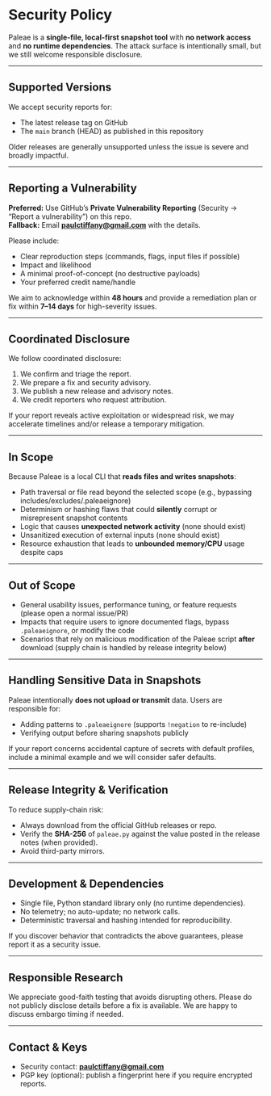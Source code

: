 # Security Policy

Paleae is a **single-file, local-first snapshot tool** with **no network access** and **no runtime dependencies**. 
The attack surface is intentionally small, but we still welcome responsible disclosure.

---

## Supported Versions

We accept security reports for:
- The latest release tag on GitHub
- The `main` branch (HEAD) as published in this repository

Older releases are generally unsupported unless the issue is severe and broadly impactful.

---

## Reporting a Vulnerability

**Preferred:** Use GitHub’s **Private Vulnerability Reporting** (Security → “Report a vulnerability”) on this repo.  
**Fallback:** Email **<paulctiffany@gmail.com>** with the details.

Please include:
- Clear reproduction steps (commands, flags, input files if possible)
- Impact and likelihood
- A minimal proof-of-concept (no destructive payloads)
- Your preferred credit name/handle

We aim to acknowledge within **48 hours** and provide a remediation plan or fix within **7–14 days** for high-severity issues.

---

## Coordinated Disclosure

We follow coordinated disclosure:
1. We confirm and triage the report.
2. We prepare a fix and security advisory.
3. We publish a new release and advisory notes.
4. We credit reporters who request attribution.

If your report reveals active exploitation or widespread risk, we may accelerate timelines and/or release a temporary mitigation.

---

## In Scope

Because Paleae is a local CLI that **reads files and writes snapshots**:
- Path traversal or file read beyond the selected scope (e.g., bypassing includes/excludes/.paleaeignore)
- Determinism or hashing flaws that could **silently** corrupt or misrepresent snapshot contents
- Logic that causes **unexpected network activity** (none should exist)
- Unsanitized execution of external inputs (none should exist)
- Resource exhaustion that leads to **unbounded memory/CPU** usage despite caps

---

## Out of Scope

- General usability issues, performance tuning, or feature requests (please open a normal issue/PR)
- Impacts that require users to ignore documented flags, bypass `.paleaeignore`, or modify the code
- Scenarios that rely on malicious modification of the Paleae script **after** download (supply chain is handled by release integrity below)

---

## Handling Sensitive Data in Snapshots

Paleae intentionally **does not upload or transmit** data. Users are responsible for:
- Adding patterns to `.paleaeignore` (supports `!negation` to re-include)
- Verifying output before sharing snapshots publicly

If your report concerns accidental capture of secrets with default profiles, include a minimal example and we will consider safer defaults.

---

## Release Integrity & Verification

To reduce supply-chain risk:
- Always download from the official GitHub releases or repo.
- Verify the **SHA-256** of `paleae.py` against the value posted in the release notes (when provided).
- Avoid third-party mirrors.

---

## Development & Dependencies

- Single file, Python standard library only (no runtime dependencies).
- No telemetry; no auto-update; no network calls.
- Deterministic traversal and hashing intended for reproducibility.

If you discover behavior that contradicts the above guarantees, please report it as a security issue.

---

## Responsible Research

We appreciate good-faith testing that avoids disrupting others. Please do not publicly disclose details before a fix is available. 
We are happy to discuss embargo timing if needed.

---

## Contact & Keys

- Security contact: **<paulctiffany@gmail.com>**
- PGP key (optional): publish a fingerprint here if you require encrypted reports.
